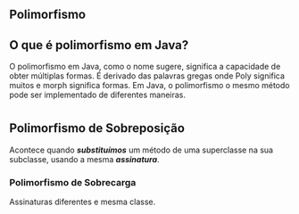 ## Polimorfismo
## O que é polimorfismo em Java?
O polimorfismo em Java, como o nome sugere, significa a capacidade de obter múltiplas formas. É 
derivado das palavras gregas onde Poly significa muitos e morph significa formas. Em Java, o 
polimorfismo o mesmo método pode ser implementado de diferentes maneiras.
#
## Polimorfismo de Sobreposição
Acontece quando ***substituímos*** um método de uma superclasse na sua subclasse, usando a mesma ***assinatura***.

### Polimorfismo de Sobrecarga
Assinaturas diferentes e mesma classe.


